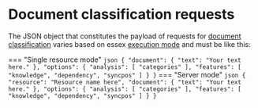 # Document classification requests

The JSON object that constitutes the payload of requests for [document classification](../../../guide/classification/index.md) varies based on essex [execution mode](../../../setup-execution/index.md#execution) and must be like this:

=== "Single resource mode"
	``` json
	{
		"document": {
			"text": "Your text here."
		},
		"options": {
			"analysis": [
				"categories"
			],
			"features": [
				"knowledge",
				"dependency",
				"syncpos"
			]
		}
	}
	```
=== "Server mode"
	``` json
	{
		"resource": "Resource name here",
		"document": {
			"text": "Your text here."
		},
		"options": {
			"analysis": [
				"categories"
			],
			"features": [
				"knowledge",
				"dependency",
				"syncpos"
			]
		}
	}
	```